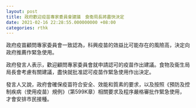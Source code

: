 ```yaml
---
layout: post
title: 政府歡迎疫苗專家委員會建議　食衞局長將盡快決定
date: 2021-02-16 22:28:55.000000000 +08:00
categories: rthk
---
```


政府疫苗顧問專家委員會一致認為，科興疫苗的效益比可能存在的風險高，決定向政府推薦作緊急使用。

政府發言人表示，歡迎顧問專家委員會就申請認可的疫苗作出建議。食物及衞生局局長會考慮有關建議，盡快就批准認可疫苗作緊急使用作出決定。

發言人又說，政府會確保疫苗符合安全、效能和質素的要求，以及按照《預防及控制疾病（使用疫苗）規例》（第599K章）相關要求及程序嚴格審批作緊急使用，才會安排市民接種。
